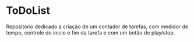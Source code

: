 # ToDoList
Repositório dedicado a criação de um contador de tarefas, com medidor de tempo, controle do inicio e fim da tarefa e com um botão de play/stop.
